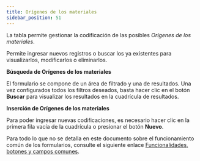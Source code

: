 ```yaml
---
title: Orígenes de los materiales
sidebar_position: 51
---
```


La tabla permite gestionar la codificación de las posibles *Orígenes de los materiales*.

Permite ingresar nuevos registros o buscar los ya existentes para visualizarlos, modificarlos o eliminarlos.

**Búsqueda de Orígenes de los materiales**

El formulario se compone de un área de filtrado y una de resultados. Una vez configurados todos los filtros deseados, basta hacer clic en el botón **Buscar** para visualizar los resultados en la cuadrícula de resultados.

**Inserción de Orígenes de los materiales**

Para poder ingresar nuevas codificaciones, es necesario hacer clic en la primera fila vacía de la cuadrícula o presionar el botón **Nuevo**.

Para todo lo que no se detalla en este documento sobre el funcionamiento común de los formularios, consulte el siguiente enlace [Funcionalidades, botones y campos comunes](/docs/guide/common).